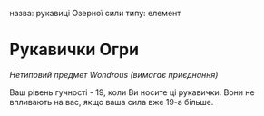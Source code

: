 назва: рукавиці Озерної сили типу: елемент

# Рукавички Огри
_Нетиповий предмет Wondrous (вимагає приєднання)_

Ваш рівень гучності - 19, коли Ви носите ці рукавички. Вони не впливають на вас, якщо ваша сила вже 19-а більше. 